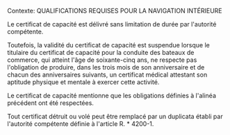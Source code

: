 Contexte: QUALIFICATIONS REQUISES POUR LA NAVIGATION INTÉRIEURE

Le certificat de capacité est délivré sans limitation de durée par l'autorité compétente.

Toutefois, la validité du certificat de capacité est suspendue lorsque le titulaire du certificat de capacité pour la conduite des bateaux de commerce, qui atteint l'âge de soixante-cinq ans, ne respecte pas l'obligation de produire, dans les trois mois de son anniversaire et de chacun des anniversaires suivants, un certificat médical attestant son aptitude physique et mentale à exercer cette activité.

Le certificat de capacité mentionne que les obligations définies à l'alinéa précédent ont été respectées.

Tout certificat détruit ou volé peut être remplacé par un duplicata établi par l'autorité compétente définie à l'article R. * 4200-1.